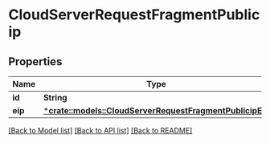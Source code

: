 # CloudServerRequestFragmentPublicip

## Properties

Name | Type | Description | Notes
------------ | ------------- | ------------- | -------------
**id** | **String** |  | [optional] 
**eip** | [***crate::models::CloudServerRequestFragmentPublicipEip**](CloudServerRequestFragment_publicip_eip.md) |  | [optional] 

[[Back to Model list]](../README.md#documentation-for-models) [[Back to API list]](../README.md#documentation-for-api-endpoints) [[Back to README]](../README.md)


